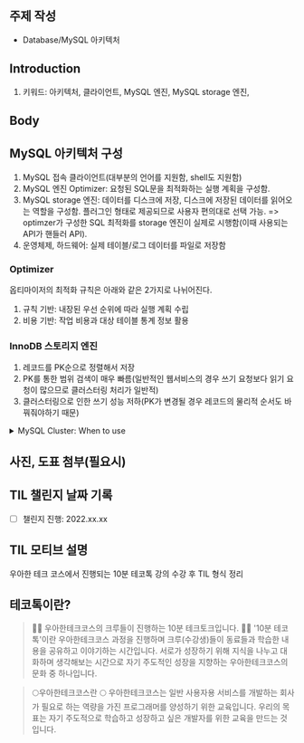 ## 주제 작성

- Database/MySQL 아키텍처

## Introduction

1. 키워드: 아키텍처, 클라이언트, MySQL 엔진, MySQL storage 엔진,   

## Body

## MySQL 아키텍처 구성

1. MySQL 접속 클라이언트(대부분의 언어를 지원함, shell도 지원함)
1. MySQL 엔진 Optimizer: 요청된 SQL문을 최적화하는 실행 계획을 구성함.
1. MySQL storage 엔진: 데이터를 디스크에 저장, 디스크에 저장된 데이터를 읽어오는 역할을 구성함. 플러그인 형태로 제공되므로 사용자 편의대로 선택 가능.
=> optimzer가 구성한 SQL 최적화를 storage 엔진이 실제로 시행함(이때 사용되는 API가 핸들러 API).
1. 운영체제, 하드웨어: 실제 테이블/로그 데이터를 파일로 저장함

### Optimizer

옵티마이저의 최적화 규칙은 아래와 같은 2가지로 나뉘어진다. 

1. 규칙 기반: 내장된 우선 순위에 따라 실행 계획 수립
1. 비용 기반: 작업 비용과 대상 테이블 통계 정보 활용

### InnoDB 스토리지 엔진

1. 레코드를 PK순으로 정렬해서 저장
1. PK를 통한 범위 검색이 매우 빠름(일반적인 웹서비스의 경우 쓰기 요청보다 읽기 요청이 많으므로 클러스터링 처리가 일반적)
1. 클러스터링으로 인한 쓰기 성능 저하(PK가 변경될 경우 레코드의 물리적 순서도 바꿔줘야하기 때문)

<details>
<summary>MySQL Cluster: When to use</summary>

1. To shard your database to meet growing volumes of write (UPDATE, INSERT, DELETE) operations
1. To ensure results from SELECT operations are consistent, regardless of which node they are 1 returned from
1. Would a failure of the database result in application downtime.

source: https://www.w3resource.com/mysql/mysql-cluster-overview.php
</details>

## 사진, 도표 첨부(필요시)

## TIL 챌린지 날짜 기록

- [ ] 챌린지 진행: 2022.xx.xx

## TIL 모티브 설명
우아한 테크 코스에서 진행되는 10분 테코톡 강의 수강 후 TIL 형식 정리

## 테코톡이란? 
> 🙋‍♀️ 우아한테크코스의 크루들이 진행하는 10분 테크토크입니다. 🙋‍♂️ '10분 테코톡'이란  우아한테크코스 과정을 진행하며 크루(수강생)들이 동료들과 학습한 내용을 공유하고 이야기하는 시간입니다. 서로가 성장하기 위해 지식을 나누고 대화하며 생각해보는 시간으로 자기 주도적인 성장을 지향하는 우아한테크코스의 문화 중 하나입니다.

> 🌕우아한테크코스란 🌕 우아한테크코스는 일반 사용자용 서비스를 개발하는 회사가 필요로 하는 역량을 가진 프로그래머를 양성하기 위한 교육입니다. 우리의 목표는 자기 주도적으로 학습하고 성장하고 싶은 개발자를 위한 교육을 만드는 것입니다.
